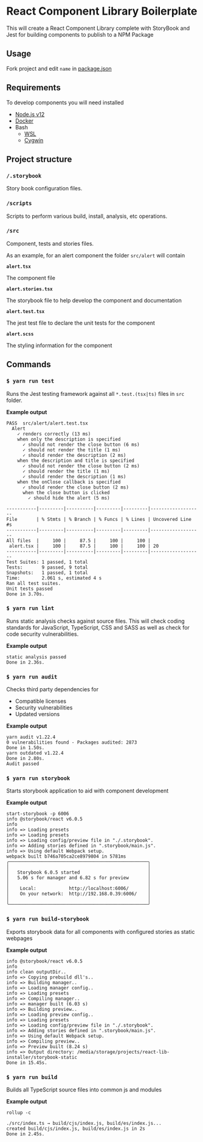 # React Component Library Boilerplate

This will create a React Component Library complete with StoryBook and Jest for building components to publish to a NPM Package

## Usage

Fork project and edit `name` in [package.json](./package.json)

## Requirements

To develop components you will need installed

* [Node.js v12](https://nodejs.org/en/download/)
* [Docker](https://docs.docker.com/get-docker/)
* Bash
  * [WSL](https://docs.microsoft.com/en-us/windows/wsl/install-win10)
  * [Cygwin](https://www.cygwin.com/)

## Project structure

### `/.storybook`

Story book configuration files.

### `/scripts`

Scripts to perform various build, install, analysis, etc operations.

### `/src`

Component, tests and stories files.

As an example, for an alert component the folder `src/alert` will contain

**`alert.tsx`**

The component file

**`alert.stories.tsx`**

The storybook file to help develop the component and documentation

**`alert.test.tsx`**

The jest test file to declare the unit tests for the component

**`alert.scss`**

The styling information for the component


## Commands


### `$ yarn run test`

Runs the Jest testing framework against all `*.test.(tsx|ts)` files in `src` folder.

**Example output**

```
PASS  src/alert/alert.test.tsx
  Alert
    ✓ renders correctly (13 ms)
    when only the description is specified
      ✓ should not render the close button (6 ms)
      ✓ should not render the title (1 ms)
      ✓ should render the description (2 ms)
    when the description and title is specified
      ✓ should not render the close button (2 ms)
      ✓ should render the title (1 ms)
      ✓ should render the description (1 ms)
    when the onClose callback is specified
      ✓ should render the close button (2 ms)
      when the close button is clicked
        ✓ should hide the alert (5 ms)

-----------|---------|----------|---------|---------|-------------------
File       | % Stmts | % Branch | % Funcs | % Lines | Uncovered Line #s 
-----------|---------|----------|---------|---------|-------------------
All files  |     100 |     87.5 |     100 |     100 |                   
 alert.tsx |     100 |     87.5 |     100 |     100 | 20                
-----------|---------|----------|---------|---------|-------------------
Test Suites: 1 passed, 1 total
Tests:       9 passed, 9 total
Snapshots:   1 passed, 1 total
Time:        2.061 s, estimated 4 s
Ran all test suites.
Unit tests passed
Done in 3.70s.
```


### `$ yarn run lint`

Runs static analysis checks against source files.  This will check coding standards for JavaScript, TypeScript, CSS and SASS as well as check for code security vulnerabilities.

**Example output**

```
static analysis passed
Done in 2.36s.
```


### `$ yarn run audit`

Checks third party dependencies for

* Compatible licenses
* Security vulnerabilities
* Updated versions


**Example output**

```
yarn audit v1.22.4
0 vulnerabilities found - Packages audited: 2873
Done in 1.50s.
yarn outdated v1.22.4                     
Done in 2.80s.
Audit passed
```


### `$ yarn run storybook`

Starts storybook application to aid with component development

**Example output**

```
start-storybook -p 6006
info @storybook/react v6.0.5
info 
info => Loading presets
info => Loading presets
info => Loading config/preview file in "./.storybook".
info => Adding stories defined in ".storybook/main.js".
info => Using default Webpack setup.
webpack built b746a705ca2ce8979804 in 5781ms
╭───────────────────────────────────────────────────╮
│                                                   │
│   Storybook 6.0.5 started                         │
│   5.06 s for manager and 6.82 s for preview       │
│                                                   │
│    Local:            http://localhost:6006/       │
│    On your network:  http://192.168.0.39:6006/    │
│                                                   │
╰───────────────────────────────────────────────────╯
```


### `$ yarn run build-storybook`

Exports storybook data for all components with configured stories as static webpages

**Example output**

```
info @storybook/react v6.0.5
info 
info clean outputDir..
info => Copying prebuild dll's..
info => Building manager..
info => Loading manager config..
info => Loading presets
info => Compiling manager..
info => manager built (6.03 s)
info => Building preview..
info => Loading preview config..
info => Loading presets
info => Loading config/preview file in "./.storybook".
info => Adding stories defined in ".storybook/main.js".
info => Using default Webpack setup.
info => Compiling preview..
info => Preview built (8.24 s)
info => Output directory: /media/storage/projects/react-lib-installer/storybook-static
Done in 15.45s.
```


### `$ yarn run build`

Builds all TypeScript source files into common js and modules

**Example output**

```
rollup -c

./src/index.ts → build/cjs/index.js, build/es/index.js...
created build/cjs/index.js, build/es/index.js in 2s
Done in 2.45s.
```
